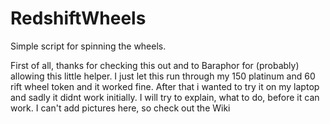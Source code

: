 # RedshiftWheels
Simple script for spinning the wheels.

First of all, thanks for checking this out and to Baraphor for (probably) allowing this little helper. I just let this run through my 150 platinum and 60 rift wheel token and it worked fine. After that i wanted to try it on my laptop and sadly it didnt work initially. I will try to explain, what to do, before it can work. I can't add pictures here, so check out the Wiki
